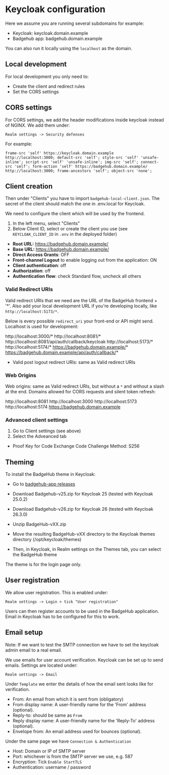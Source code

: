 
# Keycloak configuration

Here we assume you are running several subdomains for example:
- Keycloak: keycloak.domain.example
- Badgehub app: badgehub.domain.example

You can also run it locally using the `localhost` as the domain. 

## Local development

For local development you only need to:
- Create the client and redirect rules 
- Set the CORS settings

## CORS settings

For CORS settings, we add the header modifications inside keycloak instead of NGINX. We add them under:

`Realm settings -> Security defenses`

For example:

`frame-src 'self' https://keycloak.domain.example http://localhost:3000; default-src 'self'; style-src 'self' 'unsafe-inline'; script-src 'self' 'unsafe-inline'; img-src 'self'; connect-src 'self'; form-action 'self' https://badgehub.domain.example/ http://localhost:3000; frame-ancestors 'self'; object-src 'none';`


## Client creation 

Then under "Clients" you have to import `badgehub-local-client.json`. The secret of the client should match the one in .env.local for Keycloak.

We need to configure the client which will be used by the frontend.

1. In the left menu, select "Clients"
2. Below Client ID, select or create the client you use (see `KEYCLOAK_CLIENT_ID` in `.env` in the deployed folder)

- **Root URL:** https://badgehub.domain.example/
- **Base URL:** https://badgehub.domain.example/
- **Direct Access Grants**: OFF
- **Front-channel Logout** to enable logging out from the application: ON 
- **Client authentication**: off
- **Authorization**: off
- **Authentication flow**: check Standard flow, uncheck all others

### Valid Redirect URIs
Valid redirect URIs that we need are the URL of the BadgeHub frontend + '*'. Also add your local development URL
if you're developing locally, like `http://localhost:5173/*`. 

Below is every possible `redirect_uri` your front-end or API might send. Localhost is used for development:

http://localhost:3000/*
http://localhost:8081/*
http://localhost:8081/api/auth/callback/keycloak
http://localhost:5173/*
http://localhost:5174/*
https://badgehub.domain.example/*
https://badgehub.domain.example/api/auth/callback/*

- Valid post logout redirect URIs: same as Valid redirect URIs

### Web Origins

Web origins: same as Valid redirect URIs, but without a `*` and without a slash at the end. Domains allowed for CORS requests and silent token refresh:

http://localhost:8081
http://localhost:3000
http://localhost:5173
http://localhost:5174
https://badgehub.domain.example

### Advanced client settings

1. Go to Client settings (see above)
2. Select the Adveanced tab

- Proof Key for Code Exchange Code Challenge Method: S256

## Theming

To install the BadgeHub theme in Keycloak:

- Go to [badgehub-app releases](https://github.com/BadgeHubCrew/badgehub-app/releases)

- Download Badgehub-v25.zip for Keycloak 25 (tested with Keycloak 25.0.2)
- Download Badgehub-v26.zip for Keycloak 26 (tested with Keycloak 26.3.0)
- Unzip BadgeHub-vXX.zip
- Move the resulting BadgeHub-vXX directory to the Keycloak themes directory (/opt/keycloak/themes)
- Then, in Keycloak, in Realm settings on the Themes tab, you can select the BadgeHub theme

The theme is for the login page only.

## User registration

We allow user registration. This is enabled under: 

`Realm settings -> Login > tick "User registration" `

Users can then register accounts to be used in the BadgeHub application. Email in Keycloak has to be configured for this to work.

## Email setup

Note: If we want to test the SMTP connection we have to set the keycloak admin email to a real email. 

We use emails for user account verification. Keycloak can be set up to send emails. Settings are located under:

`Realm settings -> Email `

Under `Template` we enter the details of how the email sent looks like for verification. 

- From: An email from which it is sent from (obligatory)
- From display name: A user-friendly name for the 'From' address (optional).
- Reply-to: should be same as `From`
- Reply display name:  A user-friendly name for the 'Reply-To' address (optional).
- Envelope from: An email address used for bounces (optional).

Under the same page we have `Connection & Authentication`

- Host: Domain or IP of SMTP server
- Port: whichever is from the SMTP server we use, e.g. 587
- Encryption: Tick `Enable StartTLS`
- Authentication: username / password
